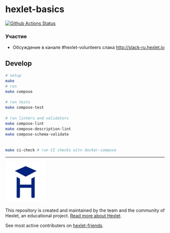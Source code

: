 # hexlet-basics

[![Github Actions Status](../../workflows/Docker/badge.svg)](../../actions)

### Участие

* Обсуждение в канале #hexlet-volunteers слака http://slack-ru.hexlet.io

## Develop

```sh
# setup
make
# run
make compose

# run tests
make compose-test

# run linters and validators
make compose-lint
make compose-description-lint
make compose-schema-validate


make ci-check # run CI checks witn docker-compose
```

---

[![Hexlet Ltd. logo](https://raw.githubusercontent.com/Hexlet/assets/master/images/hexlet_logo128.png)](https://hexlet.io/pages/about?utm_source=github&utm_medium=link&utm_campaign=exercises-elixir)

This repository is created and maintained by the team and the community of Hexlet, an educational project. [Read more about Hexlet](https://hexlet.io/pages/about?utm_source=github&utm_medium=link&utm_campaign=exercises-elixir).

See most active contributers on [hexlet-friends](https://friends.hexlet.io/).
